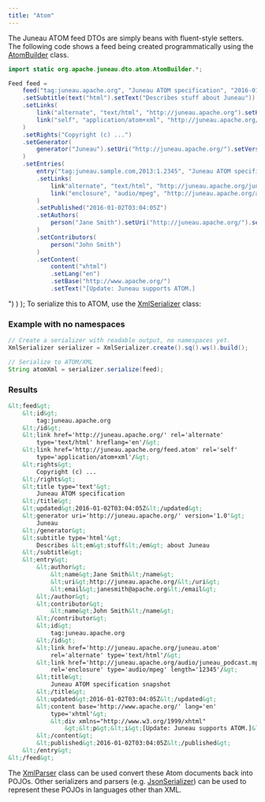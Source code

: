 ```yaml
---
title: "Atom"
---
```


The Juneau ATOM feed DTOs are simply beans with fluent-style setters.
The following code shows a feed being created programmatically using the
[AtomBuilder](../apidocs/org/apache/juneau/dto/atom/AtomBuilder.html) class.

```java
import static org.apache.juneau.dto.atom.AtomBuilder.*;

Feed feed =
    feed("tag:juneau.apache.org", "Juneau ATOM specification", "2016-01-02T03:04:05Z")
    .setSubtitle(text("html").setText("Describes stuff about Juneau"))
    .setLinks(
        link("alternate", "text/html", "http://juneau.apache.org").setHreflang("en"),
        link("self", "application/atom+xml", "http://juneau.apache.org/feed.atom")
    )
    .setRights("Copyright (c) ...")
    .setGenerator(
        generator("Juneau").setUri("http://juneau.apache.org/").setVersion("1.0")
    )
    .setEntries(
        entry("tag:juneau.sample.com,2013:1.2345", "Juneau ATOM specification snapshot", "2016-01-02T03:04:05Z")
        .setLinks(
            link"alternate", "text/html", "http://juneau.apache.org/juneau.atom"),
            link("enclosure", "audio/mpeg", "http://juneau.apache.org/audio/juneau_podcast.mp3").setLength(1337)
        )
        .setPublished("2016-01-02T03:04:05Z")
        .setAuthors(
            person("Jane Smith").setUri("http://juneau.apache.org/").setEmail("janesmith@apache.org")
        )
        .setContributors(
            person("John Smith")
        )
        .setContent(
            content("xhtml")
            .setLang("en")
            .setBase("http://www.apache.org/")
            .setText("[Update: Juneau supports ATOM.]
```


")
)
);
To serialize this to ATOM, use the [XmlSerializer](../apidocs/org/apache/juneau/xml/XmlSerializer.html) class:
### Example with no namespaces


```java
// Create a serializer with readable output, no namespaces yet.
XmlSerializer serializer = XmlSerializer.create().sq().ws().build();

// Serialize to ATOM/XML
String atomXml = serializer.serialize(feed);
```


### Results


```xml
&lt;feed&gt;
    &lt;id&gt;
        tag:juneau.apache.org
    &lt;/id&gt;
    &lt;link href='http://juneau.apache.org/' rel='alternate'
        type='text/html' hreflang='en'/&gt;
    &lt;link href='http://juneau.apache.org/feed.atom' rel='self'
        type='application/atom+xml'/&gt;
    &lt;rights&gt;
        Copyright (c) ...
    &lt;/rights&gt;
    &lt;title type='text'&gt;
        Juneau ATOM specification
    &lt;/title&gt;
    &lt;updated&gt;2016-01-02T03:04:05Z&lt;/updated&gt;
    &lt;generator uri='http://juneau.apache.org/' version='1.0'&gt;
        Juneau
    &lt;/generator&gt;
    &lt;subtitle type='html'&gt;
        Describes &lt;em&gt;stuff&lt;/em&gt; about Juneau
    &lt;/subtitle&gt;
    &lt;entry&gt;
        &lt;author&gt;
            &lt;name&gt;Jane Smith&lt;/name&gt;
            &lt;uri&gt;http://juneau.apache.org/&lt;/uri&gt;
            &lt;email&gt;janesmith@apache.org&lt;/email&gt;
        &lt;/author&gt;
        &lt;contributor&gt;
            &lt;name&gt;John Smith&lt;/name&gt;
        &lt;/contributor&gt;
        &lt;id&gt;
            tag:juneau.apache.org
        &lt;/id&gt;
        &lt;link href='http://juneau.apache.org/juneau.atom'
            rel='alternate' type='text/html'/&gt;
        &lt;link href='http://juneau.apache.org/audio/juneau_podcast.mp3'
            rel='enclosure' type='audio/mpeg' length='12345'/&gt;
        &lt;title&gt;
            Juneau ATOM specification snapshot
        &lt;/title&gt;
        &lt;updated&gt;2016-01-02T03:04:05Z&lt;/updated&gt;
        &lt;content base='http://www.apache.org/' lang='en'
            type='xhtml'&gt;
            &lt;div xmlns="http://www.w3.org/1999/xhtml"
                &gt;&lt;p&gt;&lt;i&gt;[Update: Juneau supports ATOM.]&lt;/i&gt;&lt;/p&gt;&lt;/div&gt;
        &lt;/content&gt;
        &lt;published&gt;2016-01-02T03:04:05Z&lt;/published&gt;
    &lt;/entry&gt;
&lt;/feed&gt;
```


The [XmlParser](../apidocs/org/apache/juneau/xml/XmlParser.html) class can be used convert these Atom documents back into POJOs.
Other serializers and parsers (e.g. [JsonSerializer](../apidocs/org/apache/juneau/json/JsonSerializer.html)) can be used to
represent these POJOs in languages other than XML.
